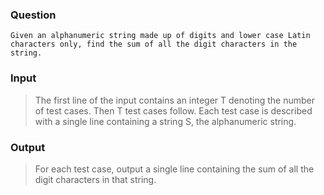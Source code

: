 ### Question
    Given an alphanumeric string made up of digits and lower case Latin characters only, find the sum of all the digit characters in the string.

### Input
>The first line of the input contains an integer T denoting the number of test cases. Then T test cases follow.
>Each test case is described with a single line containing a string S, the alphanumeric string.

### Output
>For each test case, output a single line containing the sum of all the digit characters in that string.